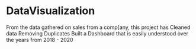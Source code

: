 # DataVisualization
From the data gathered on sales from a comp[any, this project has  Cleaned data Removing Duplicates Built a Dashboard that is easily understood over the years from 2018 - 2020
